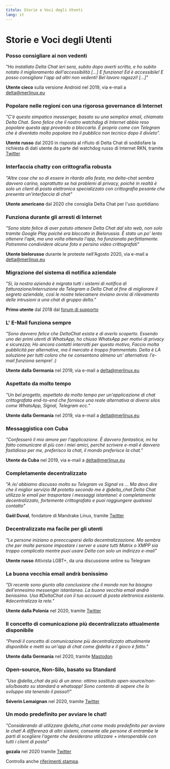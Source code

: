 ```yaml
---
titolo: Storie e Voci degli Utenti
lang: it
---
```


# Storie e Voci degli Utenti


### Posso consigliare ai non vedenti

_"Ho installato Delta Chat ieri sera, subito dopo averti scritto,
e ho subito notato il miglioramento dell'accessibilità [...]
E funziona! Ed è accessibile! E posso consigliare l'app ad altri non vedenti!
Bel lavoro ragazzi! [...]"_

**Utente cieco** sulla versione Android nel 2019, via e-mail a delta@merlinux.eu

### Popolare nelle regioni con una rigorosa governance di Internet

_"C'è questo simpatico messenger, basato su una semplice email, chiamato Delta Chat. Sono felice che il nostro watchdog di Internet abbia reso popolare questa app provando a bloccarla. È proprio come con Telegram che è diventato molto popolare tra il pubblico non tecnico dopo il divieto"._

**Utente russo** dal 2020 in risposta al rifiuto di Delta Chat di soddisfare la richiesta di dati utente da parte del watchdog russo di Internet RKN, tramite [Twitter](https://twitter.com/Alex0s/status/1256841124427313153)

### Interfaccia chatty con crittografia robusta

_"Altre cose che so di essere in ritardo alla festa, ma delta-chat sembra davvero carina, soprattutto se hai problemi di privacy, poiché in realtà è solo un client di posta elettronica specializzato con crittografia pesante che presenta un'interfaccia di chat"_

**Utente americano** dal 2020 che consiglia Delta Chat per l'uso quotidiano

### Funziona durante gli arresti di Internet

_"Sono stato felice di aver potuto ottenere Delta Chat dal sito web, non solo tramite Google Play poiché era bloccato in Bielorussia. È stato un po' lento ottenere l'apk, ma una volta ottenuta l'app, ha funzionato perfettamente. Potremmo condividere alcune foto e persino video crittografati"_

**Utente bielorusso** durante le proteste nell'Agosto 2020, via e-mail a delta@merlinux.eu

### Migrazione del sistema di notifica aziendale

_"Sì, la nostra azienda è migrata
tutti i sistemi di notifica di fatturazione/interruzione
da Telegram a Delta Chat
al fine di migliorare il segreto aziendale,
così le nostre telecamere inviano avvisi di rilevamento delle intrusioni
a una chat di gruppo delta."_

**Primo utente** dal 2018 dal [forum di supporto](https://support.delta.chat/t/clear-chat-function/163/8)


### L' E-Mail funziona sempre

_"Sono davvero felice che DeltaChat esista e di averlo scoperto.
Essendo uno dei primi utenti di WhatsApp, ho chiuso WhatsApp per motivi di privacy e sicurezza;
Ho ancora contatti interrotti per questo motivo,
Faccio molta pubblicità per alternative, ma il mercato è troppo frammentato.
Delta è LA soluzione per tutti coloro che ne consentono almeno un'
alternativa: l'e-mail funziona sempre! :)_

**Utente dalla Germania** nel 2019, via e-mail a delta@merlinux.eu


### Aspettato da molto tempo

_"Un bel progetto, aspettato da molto tempo
per un'applicazione di chat crittografata end-to-end che fornisce una reale alternativa ai
diversi silos come WhatsApp, Signal, Telegram ecc."_

**Utente dalla Germania** nel 2019, via e-mail a delta@merlinux.eu


### Messaggistica con Cuba

_"Confesserò il mio amore per l'applicazione.
È davvero fantastica, mi ha fatto comunicare di più con i miei amici,
perché scrivere e-mail è davvero fastidioso per me, preferisco la chat, il mondo preferisce la chat."_

**Utente da Cuba** nel 2019, via e-mail a delta@merlinux.eu


### Completamente decentralizzato

_"A /e/ abbiamo discusso molto su Telegram vs Signal vs ...
Ma devo dire che il miglior servizio IM protetto secondo me è @delta_chat
Delta Chat utilizza le email per trasportare i messaggi istantanei:
è completamente decentralizzato, fortemente crittografato e puoi raggiungere qualsiasi contatto"_

**Gaël Duval**, fondatore di Mandrake Linux, tramite [Twitter](https://twitter.com/gael_duval/status/1122906779002777600)

### Decentralizzato ma facile per gli utenti

_"Le persone iniziano a preoccuparsi della decentralizzazione. Ma sembra che per molte persone impostare i server e usare tutti Matrix o XMPP sia troppo complicato mentre puoi usare Delta con solo un indirizzo e-mail"_

**Utente russo** Attivista LGBT+, da una discussione online su Telegram

### La buona vecchia email andrà benissimo

_"Di recente sono giunto alla conclusione
che il mondo non ha bisogno dell'ennesimo messenger istantaneo.
La buona vecchia email andrà benissimo.
Usa #DeltaChat con il tuo account di posta elettronica esistente. #decentralizza la rete."_

**Utente dalla Polonia** nel 2020, tramite [Twitter](https://twitter.com/MichalNarecki/status/1280820973902745600)


### Il concetto di comunicazione più decentralizzato attualmente disponibile

_"Prendi il concetto di comunicazione più decentralizzato attualmente disponibile
e metti su un'app di chat come @delta e il gioco è fatto."_

**Utente dalla Germania** nel 2020, tramite [Mastodon](https://mastodon.bayern/@binaryflo85/103273050438673883)


### Open-source, Non-Silo, basato su Standard

_"Uso @delta_chat da più di un anno:
ottimo sostituto open-source/non-silo/basato su standard a whatsapp!
Sono contento di sapere che lo sviluppo sta tenendo il passo!!"_

**Séverin Lemaignan** nel 2020, tramite [Twitter](https://twitter.com/skadge/status/1276515066393878529)


### Un modo predefinito per avviare le chat!

_"Considerando di utilizzare @delta_chat come modo predefinito per avviare le chat!
A differenza di altri sistemi, consente alle persone di entrambe le parti di scegliere l'agente che desiderano utilizzare +
interoperabile con tutti i client di posta"_

**gozala** nel 2020 tramite [Twitter](https://twitter.com/gozala/status/1281346020664729600)


Controlla anche [riferimenti stampa](references).
